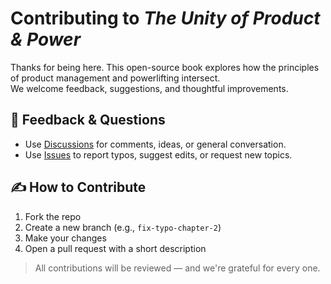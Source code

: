 # Contributing to *The Unity of Product & Power*

Thanks for being here. This open-source book explores how the principles of product management and powerlifting intersect.  
We welcome feedback, suggestions, and thoughtful improvements.

## 💬 Feedback & Questions
- Use [Discussions](../../discussions) for comments, ideas, or general conversation.
- Use [Issues](../../issues) to report typos, suggest edits, or request new topics.

## ✍️ How to Contribute
1. Fork the repo
2. Create a new branch (e.g., `fix-typo-chapter-2`)
3. Make your changes
4. Open a pull request with a short description

> All contributions will be reviewed — and we're grateful for every one.
